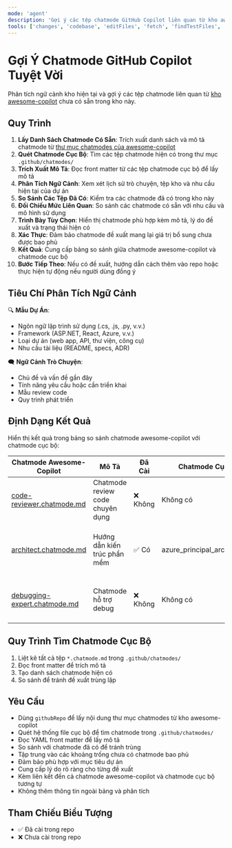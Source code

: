 ```yaml
---
mode: 'agent'
description: 'Gợi ý các tệp chatmode GitHub Copilot liên quan từ kho awesome-copilot dựa trên ngữ cảnh của kho hiện tại và lịch sử trò chuyện, tránh trùng lặp với các chatmode hiện có trong kho này.'
tools: ['changes', 'codebase', 'editFiles', 'fetch', 'findTestFiles', 'githubRepo', 'new', 'openSimpleBrowser', 'problems', 'runCommands', 'runTasks', 'runTests', 'search', 'searchResults', 'terminalLastCommand', 'terminalSelection', 'testFailure', 'usages', 'vscodeAPI', 'github']
---
```


# Gợi Ý Chatmode GitHub Copilot Tuyệt Vời

Phân tích ngữ cảnh kho hiện tại và gợi ý các tệp chatmode liên quan từ [kho awesome-copilot](https://github.com/github/awesome-copilot/tree/main/chatmodes) chưa có sẵn trong kho này.

## Quy Trình

1. **Lấy Danh Sách Chatmode Có Sẵn**: Trích xuất danh sách và mô tả chatmode từ [thư mục chatmodes của awesome-copilot](https://github.com/github/awesome-copilot/tree/main/chatmodes)
2. **Quét Chatmode Cục Bộ**: Tìm các tệp chatmode hiện có trong thư mục `.github/chatmodes/`
3. **Trích Xuất Mô Tả**: Đọc front matter từ các tệp chatmode cục bộ để lấy mô tả
4. **Phân Tích Ngữ Cảnh**: Xem xét lịch sử trò chuyện, tệp kho và nhu cầu hiện tại của dự án
5. **So Sánh Các Tệp Đã Có**: Kiểm tra các chatmode đã có trong kho này
6. **Đối Chiếu Mức Liên Quan**: So sánh các chatmode có sẵn với nhu cầu và mô hình sử dụng
7. **Trình Bày Tùy Chọn**: Hiển thị chatmode phù hợp kèm mô tả, lý do đề xuất và trạng thái hiện có
8. **Xác Thực**: Đảm bảo chatmode đề xuất mang lại giá trị bổ sung chưa được bao phủ
9. **Kết Quả**: Cung cấp bảng so sánh giữa chatmode awesome-copilot và chatmode cục bộ
10. **Bước Tiếp Theo**: Nếu có đề xuất, hướng dẫn cách thêm vào repo hoặc thực hiện tự động nếu người dùng đồng ý

## Tiêu Chí Phân Tích Ngữ Cảnh

🔍 **Mẫu Dự Án**:
- Ngôn ngữ lập trình sử dụng (.cs, .js, .py, v.v.)
- Framework (ASP.NET, React, Azure, v.v.)
- Loại dự án (web app, API, thư viện, công cụ)
- Nhu cầu tài liệu (README, specs, ADR)

🗨️ **Ngữ Cảnh Trò Chuyện**:
- Chủ đề và vấn đề gần đây
- Tính năng yêu cầu hoặc cần triển khai
- Mẫu review code
- Quy trình phát triển

## Định Dạng Kết Quả

Hiển thị kết quả trong bảng so sánh chatmode awesome-copilot với chatmode cục bộ:

| Chatmode Awesome-Copilot | Mô Tả | Đã Cài | Chatmode Cục Bộ Tương Tự | Lý Do Đề Xuất |
|---------------------------|-------|-------|--------------------------|---------------|
| [code-reviewer.chatmode.md](https://github.com/github/awesome-copilot/blob/main/chatmodes/code-reviewer.chatmode.md) | Chatmode review code chuyên dụng | ❌ Không | Không có | Giúp cải thiện quy trình review code |
| [architect.chatmode.md](https://github.com/github/awesome-copilot/blob/main/chatmodes/architect.chatmode.md) | Hướng dẫn kiến trúc phần mềm | ✅ Có | azure_principal_architect.chatmode.md | Đã được bao phủ bởi chatmode kiến trúc hiện có |
| [debugging-expert.chatmode.md](https://github.com/github/awesome-copilot/blob/main/chatmodes/debugging-expert.chatmode.md) | Chatmode hỗ trợ debug | ❌ Không | Không có | Cải thiện khả năng xử lý lỗi cho nhóm dev |

## Quy Trình Tìm Chatmode Cục Bộ

1. Liệt kê tất cả tệp `*.chatmode.md` trong `.github/chatmodes/`
2. Đọc front matter để trích mô tả
3. Tạo danh sách chatmode hiện có
4. So sánh để tránh đề xuất trùng lặp

## Yêu Cầu

- Dùng `githubRepo` để lấy nội dung thư mục chatmodes từ kho awesome-copilot
- Quét hệ thống file cục bộ để tìm chatmode trong `.github/chatmodes/`
- Đọc YAML front matter để lấy mô tả
- So sánh với chatmode đã có để tránh trùng
- Tập trung vào các khoảng trống chưa có chatmode bao phủ
- Đảm bảo phù hợp với mục tiêu dự án
- Cung cấp lý do rõ ràng cho từng đề xuất
- Kèm liên kết đến cả chatmode awesome-copilot và chatmode cục bộ tương tự
- Không thêm thông tin ngoài bảng và phân tích

## Tham Chiếu Biểu Tượng

- ✅ Đã cài trong repo
- ❌ Chưa cài trong repo
